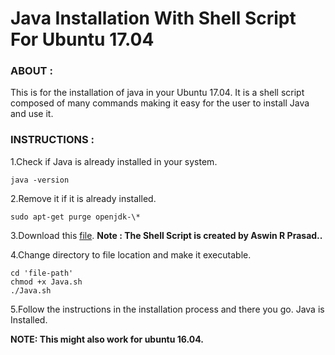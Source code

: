 Java Installation With Shell Script For Ubuntu 17.04
===

### ABOUT :

This is for the installation of java in your Ubuntu 17.04. It is a shell script composed of many commands making it easy for the user to install Java and use it. 

### INSTRUCTIONS :

1.Check if Java is already installed in your system.

	java -version

2.Remove it if it is already installed.

	sudo apt-get purge openjdk-\*

3.Download this [file](https://drive.google.com/file/d/0B6tK150jyMyOaWE3UXc3ZXE4cnM/view?usp=sharing).
**Note : The Shell Script is created by Aswin R Prasad..**

4.Change directory to file location and make it executable.

	cd 'file-path'
	chmod +x Java.sh
	./Java.sh

5.Follow the instructions in the installation process and there you go. Java is Installed.

**NOTE: This might also work for ubuntu 16.04.**

